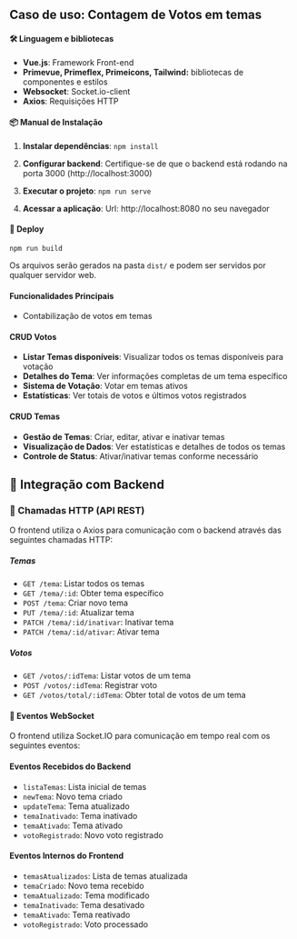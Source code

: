 ## Caso de uso: Contagem de Votos em temas 
#### 🛠️ Linguagem e bibliotecas
- **Vue.js**: Framework Front-end
- **Primevue, 
    Primeflex, 
    Primeicons,
    Tailwind:** bibliotecas de componentes e estilos
- **Websocket**: Socket.io-client
- **Axios**: Requisições HTTP

#### 📦 Manual de Instalação

1. **Instalar dependências**: ```npm install```

2. **Configurar backend**:
Certifique-se de que o backend está rodando na porta 3000 (http://localhost:3000)

3. **Executar o projeto**: ```npm run serve```

4. **Acessar a aplicação**:
Url:  http://localhost:8080 no seu navegador

#### 🚀 Deploy

```npm run build```

Os arquivos serão gerados na pasta `dist/` e podem ser servidos por qualquer servidor web.

#### Funcionalidades Principais
- Contabilização de votos em temas

#### CRUD Votos
- **Listar Temas disponíveis**: Visualizar todos os temas disponíveis para votação
- **Detalhes do Tema**: Ver informações completas de um tema específico
- **Sistema de Votação**: Votar em temas ativos
- **Estatísticas**: Ver totais de votos e últimos votos registrados

#### CRUD Temas
- **Gestão de Temas**: Criar, editar, ativar e inativar temas
- **Visualização de Dados**: Ver estatísticas e detalhes de todos os temas
- **Controle de Status**: Ativar/inativar temas conforme necessário

## 🔌 Integração com Backend

### 📡 Chamadas HTTP (API REST)

O frontend utiliza o Axios para comunicação com o backend através das seguintes chamadas HTTP:

##### **Temas**
- `GET /tema`: Listar todos os temas
- `GET /tema/:id`: Obter tema específico
- `POST /tema`: Criar novo tema
- `PUT /tema/:id`: Atualizar tema
- `PATCH /tema/:id/inativar`: Inativar tema
- `PATCH /tema/:id/ativar`: Ativar tema

##### **Votos**
- `GET /votos/:idTema`: Listar votos de um tema 
- `POST /votos/:idTema`: Registrar voto
- `GET /votos/total/:idTema`: Obter total de votos de um tema

#### 🔌 Eventos WebSocket

O frontend utiliza Socket.IO para comunicação em tempo real com os seguintes eventos:

#### **Eventos Recebidos do Backend**
- `listaTemas`:  Lista inicial de temas
- `newTema`:  Novo tema criado 
- `updateTema`:  Tema atualizado 
- `temaInativado`:  Tema inativado 
- `temaAtivado`:  Tema ativado 
- `votoRegistrado`:  Novo voto registrado 

#### **Eventos Internos do Frontend**

- `temasAtualizados`: Lista de temas atualizada
- `temaCriado`: Novo tema recebido
- `temaAtualizado`: Tema modificado
- `temaInativado`: Tema desativado
- `temaAtivado`: Tema reativado
- `votoRegistrado`: Voto processado
